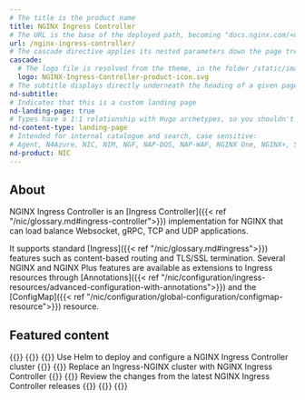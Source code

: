 ```yaml
---
# The title is the product name
title: NGINX Ingress Controller
# The URL is the base of the deployed path, becoming "docs.nginx.com/<url>/<other-pages>"
url: /nginx-ingress-controller/
# The cascade directive applies its nested parameters down the page tree until overwritten
cascade:
  # The logo file is resolved from the theme, in the folder /static/images/icons/
  logo: NGINX-Ingress-Controller-product-icon.svg
# The subtitle displays directly underneath the heading of a given page
nd-subtitle: 
# Indicates that this is a custom landing page
nd-landing-page: true
# Types have a 1:1 relationship with Hugo archetypes, so you shouldn't need to change this
nd-content-type: landing-page
# Intended for internal catalogue and search, case sensitive:
# Agent, N4Azure, NIC, NIM, NGF, NAP-DOS, NAP-WAF, NGINX One, NGINX+, Solutions, Unit
nd-product: NIC
---
```


## About

NGINX Ingress Controller is an [Ingress Controller]({{< ref "/nic/glossary.md#ingress-controller">}}) implementation for NGINX that can load balance Websocket, gRPC, TCP and UDP applications. 

It supports standard [Ingress]({{< ref "/nic/glossary.md#ingress">}}) features such as content-based routing and TLS/SSL termination. Several NGINX and NGINX Plus features are available as extensions to Ingress resources through [Annotations]({{< ref "/nic/configuration/ingress-resources/advanced-configuration-with-annotations">}}) and the [ConfigMap]({{< ref "/nic/configuration/global-configuration/configmap-resource">}}) resource.

## Featured content

{{<card-layout>}}
  {{<card-section showAsCards="true" isFeaturedSection="true">}}
    {{<card title="Install NGINX Ingress Controller with Helm" titleUrl="/nginx-ingress-controller/installation/installing-nic/installation-with-helm">}}
      Use Helm to deploy and configure a NGINX Ingress Controller cluster
    {{</card>}}
    {{<card title="Migrate from Ingress-NGINX Controller" titleUrl="/nginx-ingress-controller/installation/ingress-nginx">}}
      Replace an Ingress-NGINX cluster with NGINX Ingress Controller
    {{</card>}}
    {{<card title="Releases" titleUrl="/nginx-ingress-controller/releases">}}
      Review the changes from the latest NGINX Ingress Controller releases
    {{</card>}}
  {{</card-section>}}
{{</card-layout>}}
